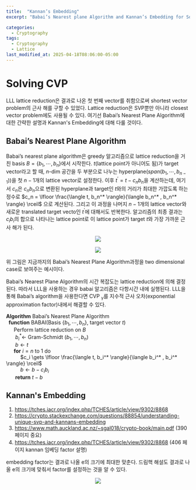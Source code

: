 ```yaml
---
title:  "Kannan’s Embedding"
excerpt: "Babai’s Nearest plane Algorithm and Kannan’s Embedding for Solving CVP"

categories:
  - Cryptography
tags:
  - Cryptography
  - Lattice
last_modified_at: 2025-04-18T08:06:00-05:00
---
```


# Solving CVP

LLL lattice reduction은 결과로 나온 첫 번째 vector를 취함으로써 shortest vector problem의 근사 해를 구할 수 있었다. Lattice reduction은 SVP뿐만 아니라 closest vector problem에도 사용될 수 있다. 여기선 Babai’s Nearest Plane Algorithm에 대한 간략한 설명과 Kannan's Embedding에 대해 다룰 것이다. 

## Babai’s Nearest Plane Algorithm

Babai’s nearest plane algorithm은 greedy 알고리즘으로 lattice reduction을 거친 basis $B = \lbrace b_1, \cdots, b_n \rbrace$에서 시작한다. $t$(lattice point가 아니어도 됨)가 target vector라고 할 때, $n$-dim 공간을 두 부분으로 나누는 hyperplane($span(b_1, \cdots, b_{n-1}))$을 첫 $n-1$개의 lattice vector로 설정한다. 이후 $t^{\prime} = t - c_n b_n$을 계산하는데, 여기서 $c_n$은 $c_nb_n$으로 변환된 hyperplane과 target인 $t$와의 거리가 최대한 가깝도록 하는 정수로 $c_n = \lfloor \frac{\langle t, b_n^* \rangle}{\langle b_n^* , b_n^* \rangle} \rceil$ 으로 계산된다. 그리고 이 과정을 나머지 $n-1$개의 lattice vector와 새로운 translated target vecto인 $t^{\prime}$에 대해서도 반복한다. 알고리즘의 최종 결과는 $c_ib_i$의 합으로 나타나는 lattice point로 이 lattice point가 target $t$와 가장 가까운 근사 해가 된다. 

<p align="center"><img src="https://github.com/user-attachments/assets/5e9e7327-dec5-40c8-9f51-b08a38e04ebb" height="" width=""></p>

<p align="center"><img src="https://github.com/user-attachments/assets/214f7257-d482-4632-82fe-e8dc209b1482" height="" width=""></p>

위 그림은 지금까지의 Babai’s Nearest Plane Algorithm과정을 two dimensional case로 보여주는 예시이다. 

Babai’s Nearest Plane Algorithm의 시간 복잡도는 lattice reduction에 의해 결정된다. 따라서 LLL을 사용하는 경우 babai 알고리즘은 다항시간 내에 실행된다. LLL을 통해 Babai’s algorithm을 사용한다면 CVP ${}_{\gamma}$를 지수적 근사 오차(exponential approximation factor)내에서 해결할 수 있다. 

**Algorithm** Babai’s Nearest Plane Algorithm   
&ensp;**function** BABAI(Basis $\lbrace b_1, \cdots, b_n\rbrace$, target vector $t$)   
&ensp;&emsp;Perform lattice reduction on $B$  
&ensp;&emsp; $b_i^* \gets$ Gram-Schmidt $(b_1, \cdots, b_n)$  
&ensp;&emsp; $b \gets t$   
&ensp;&emsp;**for** $i=n$ to $1$ do   
&ensp;&emsp;&emsp; $c_i \gets \lfloor \frac{\langle t, b_i^* \rangle}{\langle b_i^* , b_i^* \rangle} \rceil$  
&ensp;&emsp;&emsp; $b \gets b - c_ib_i$  
&ensp;&emsp; **return** $t-b$

## Kannan's Embedding 
1. https://tches.iacr.org/index.php/TCHES/article/view/9302/8868
2. https://crypto.stackexchange.com/questions/88854/understanding-unique-svp-and-kannans-embedding
3. https://www.math.auckland.ac.nz/~sgal018/crypto-book/main.pdf (390 페이지 중요)
4. https://tches.iacr.org/index.php/TCHES/article/view/9302/8868 (406 페이지 kannan 임베딩 factor 설명)

embedding factor는 결과로 나올 e의 크기에 최대한 맞춘다. 드림핵 해설도 결과로 나올 e의 크기에 맞춰서 factor를 설정하는 것을 알 수 있다. 

<p align="center"><img src="https://github.com/user-attachments/assets/a6dc1c7c-acdf-402b-b0f1-eaf7b55a51e5" height="" width=""></p>

